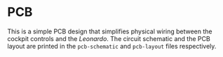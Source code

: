 # PCB

This is a simple PCB design that simplifies physical wiring between the cockpit controls and the *Leonardo*. The circuit schematic and the PCB layout are printed in the `pcb-schematic` and `pcb-layout` files respectively.
